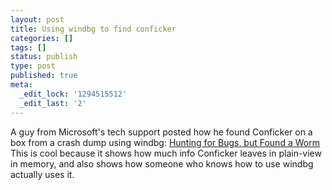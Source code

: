 ```yaml
---
layout: post
title: Using windbg to find conficker
categories: []
tags: []
status: publish
type: post
published: true
meta:
  _edit_lock: '1294515512'
  _edit_last: '2'
---
```

A guy from Microsoft's tech support posted how he found Conficker on a box from a crash dump using windbg:
<a href="http://blogs.msdn.com/b/ntdebugging/archive/2011/01/07/hunting-for-bugs-but-found-a-worm.aspx">Hunting for Bugs, but Found a Worm</a>
This is cool because it shows how much info Conficker leaves in plain-view in memory, and also shows how someone who knows how to use windbg actually uses it.
